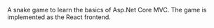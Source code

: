 A snake game to learn the basics of Asp.Net Core MVC. The game is implemented as the React frontend.
